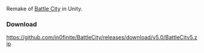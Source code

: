 
Remake of [Battle City](https://en.wikipedia.org/wiki/Battle_City) in Unity.

### Download

https://github.com/in0finite/BattleCity/releases/download/v5.0/BattleCity5.zip
